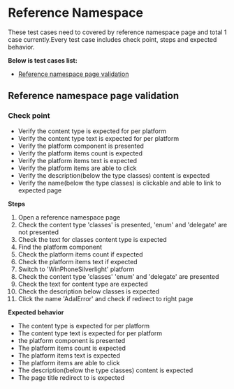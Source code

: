 # Reference Namespace

These test cases need to covered by reference namespace page and total 1 case currently.Every test case includes check point, steps and expected behavior.

**Below is test cases list:**
* [Reference namespace page validation](#Reference_namespace_page_validation)

## <a id='Reference_namespace_page_validation'></a>Reference namespace page validation
### Check point
* Verify the content type is expected for per platform
* Verify the content type text is expected for per platform
* Verify the platform component is presented
* Verify the platform items count is expected
* Verify the platform items text is expected
* Verify the platform items are able to click
* Verify the description(below the type classes) content is expected
* Verify the name(below the type classes) is clickable and able to link to expected page

**Steps**
1. Open a reference namespace page
2. Check the content type 'classes' is presented, 'enum' and 'delegate' are not presented
3. Check the text for classes content type is expected
4. Find the platform component
5. Check the platform items count if expected
6. Check the platform items text if expected
7. Switch to 'WinPhoneSilverlight' platform
8.  Check the content type 'classes'  'enum' and 'delegate' are presented
9. Check the text for content type are expected
10. Check the description below classes is expected
11. Click the name 'AdalError' and check if redirect to right page

**Expected behavior**
* The content type is expected for per platform
* The content type text is expected for per platform
* the platform component is presented
* The platform items count is expected
* The platform items text is expected
* The platform items are able to click
* The description(below the type classes) content is expected
* The page title redirect to is expected